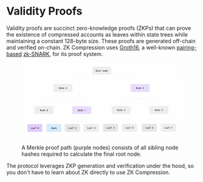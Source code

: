 # Validity Proofs

Validity proofs are succinct zero-knowledge proofs (ZKPs) that can prove the existence of compressed accounts as leaves within state trees while maintaining a constant 128-byte size. These proofs are generated off-chain and verified on-chain. ZK Compression uses [Groth16](https://docs.rs/groth16-solana/latest/groth16_solana/), a well-known [pairing-based](https://en.wikipedia.org/wiki/Pairing-based_cryptography) [zk-SNARK](https://www.helius.dev/blog/zero-knowledge-proofs-its-applications-on-solana#-zk-snarks-and-circuits), for its proof system.

<figure><img src="../../.gitbook/assets/Screenshot 2024-05-13 at 14.40.53.png" alt=""><figcaption><p>A Merkle proof path (purple nodes) consists of all sibling node hashes required to calculate the final root node.</p></figcaption></figure>

The protocol leverages ZKP generation and verification under the hood, so you don't have to learn about ZK directly to use ZK Compression.
